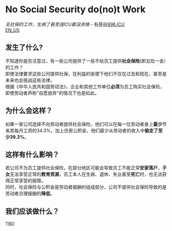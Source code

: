 # No Social Security do(no)t Work  
*无社保的工作，生病了甚至连ICU都没资格*  - 有感自[996.ICU](https://996.icu)  
[EN_US](https://noss.work/i18n/en_us)  
## 发生了什么?  
不知道你是否注意过，有一些公司提供了一些不给员工提供**社会保险**(即五险一金）的工作？  
即使法律要求这些公司提供社保，在利益的驱使下他们不仅在过去和现在，甚至是未来也会挑战这些法律。  
根据《中华人民共和国劳动法》，企业和其他工作单位**必须**为员工购买社会保险，即使劳动者声称"自愿放弃"的情况下也是如此。  
## 为什么会这样？  
如果一家公司选择不向劳动者提供社会保险，他们可以在每一位劳动者身上**最少**节省其每月工资的34.3%，加上住房公积金，他们最少从劳动者的收入中**偷走了至少39.3%**。
## 这样有什么影响？  
若公司不为员工提供社会保险，在部分地区可能会导致员工不能正常**安家落户**，**子女**无法享受正常的**教育资源**，员工本人在生病、退休、失业甚至**死亡**时，也无法获得正常享受的报障。  
同时，社会保险与公积金是劳动者报酬的组成部分，公司不提供社会保险导致的是劳动者合理报酬的**降低**。  
## 我们应该做什么？
TBD